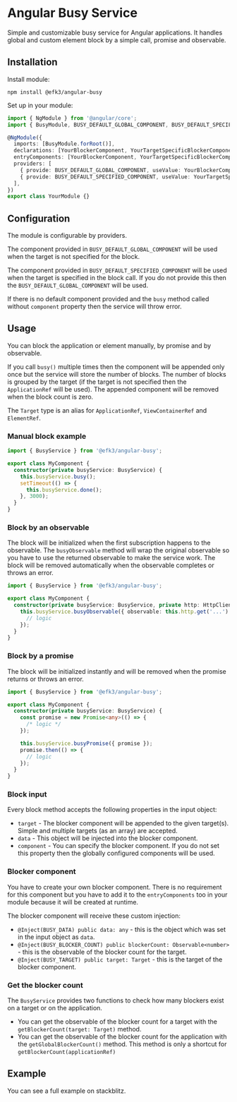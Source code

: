# Angular Busy Service

Simple and customizable busy service for Angular applications. It handles global and custom element
block by a simple call, promise and observable.

## Installation

Install module:

`npm install @efk3/angular-busy`

Set up in your module:

```typescript
import { NgModule } from '@angular/core';
import { BusyModule, BUSY_DEFAULT_GLOBAL_COMPONENT, BUSY_DEFAULT_SPECIFIED_COMPONENT } from '@efk3/angular-busy';

@NgModule({
  imports: [BusyModule.forRoot()],
  declarations: [YourBlockerComponent, YourTargetSpecificBlockerComponent],
  entryComponents: [YourBlockerComponent, YourTargetSpecificBlockerComponent],
  providers: [
    { provide: BUSY_DEFAULT_GLOBAL_COMPONENT, useValue: YourBlockerComponent },
    { provide: BUSY_DEFAULT_SPECIFIED_COMPONENT, useValue: YourTargetSpecificBlockerComponent },
  ],
})
export class YourModule {}
```

## Configuration

The module is configurable by providers.

The component provided in `BUSY_DEFAULT_GLOBAL_COMPONENT` will be used when the target is not
specified for the block.

The component provided in `BUSY_DEFAULT_SPECIFIED_COMPONENT` will be used when the target is
specified in the block call. If you do not provide this then the `BUSY_DEFAULT_GLOBAL_COMPONENT`
will be used.

If there is no default component provided and the `busy` method called without `component` property
then the service will throw error.

## Usage

You can block the application or element manually, by promise and by observable.

If you call `busy()` multiple times then the component will be appended only once but the service
will store the number of blocks. The number of blocks is grouped by the target (if the target is not
specified then the `ApplicationRef` will be used). The appended component will be removed when the
block count is zero.

The `Target` type is an alias for `ApplicationRef`, `ViewContainerRef` and `ElementRef`.

### Manual block example

```typescript
import { BusyService } from '@efk3/angular-busy';

export class MyComponent {
  constructor(private busyService: BusyService) {
    this.busyService.busy();
    setTimeout(() => {
      this.busyService.done();
    }, 3000);
  }
}
```

### Block by an observable

The block will be initialized when the first subscription happens to the observable. The `busyObservable`
method will wrap the original observable so you have to use the returned observable to make the
service work. The block will be removed automatically when the observable completes or throws an error.

```typescript
import { BusyService } from '@efk3/angular-busy';

export class MyComponent {
  constructor(private busyService: BusyService, private http: HttpClient) {
    this.busyService.busyObservable({ observable: this.http.get('...') }).subscribe(() => {
      // logic
    });
  }
}
```

### Block by a promise

The block will be initialized instantly and will be removed when the promise returns or throws an error.

```typescript
import { BusyService } from '@efk3/angular-busy';

export class MyComponent {
  constructor(private busyService: BusyService) {
    const promise = new Promise<any>(() => {
      /* logic */
    });

    this.busyService.busyPromise({ promise });
    promise.then(() => {
      // logic
    });
  }
}
```

### Block input

Every block method accepts the following properties in the input object:

* `target` - The blocker component will be appended to the given target(s). Simple and multiple
  targets (as an array) are accepted.
* `data` - This object will be injected into the blocker component.
* `component` - You can specify the blocker component. If you do not set this property then the globally
  configured components will be used.

### Blocker component

You have to create your own blocker component. There is no requirement for this component but you
have to add it to the `entryComponents` too in your module because it will be created at runtime.

The blocker component will receive these custom injection:

* `@Inject(BUSY_DATA) public data: any` - this is the object which was set in the input object
  as `data`.
* `@Inject(BUSY_BLOCKER_COUNT) public blockerCount: Observable<number>` - this is the observable of
  the blocker count for the target.
* `@Inject(BUSY_TARGET) public target: Target` - this is the target of the blocker component.

### Get the blocker count

The `BusyService` provides two functions to check how many blockers exist on a target or on the
application.

* You can get the observable of the blocker count for a target with
  the `getBlockerCount(target: Target)` method.
* You can get the observable of the blocker count for the application
  with the `getGlobalBlockerCount()` method. This method is only a shortcut for
  `getBlockerCount(applicationRef)`

## Example

You can see a full example on stackblitz.
